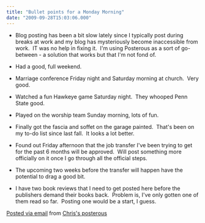 ```yaml
---
title: "Bullet points for a Monday Morning"
date: "2009-09-28T15:03:06.000"
---
```


- Blog posting has been a bit slow lately since I typically post during breaks at work and my blog has mysteriously become inaccessible from work.  IT was no help in fixing it.  I'm using Posterous as a sort of go-between - a solution that works but that I'm not fond of.
- Had a good, full weekend.   
    
- Marriage conference Friday night and Saturday morning at church.  Very good.  
- Watched a fun Hawkeye game Saturday night.  They whooped Penn State good.  
    
- Played on the worship team Sunday morning, lots of fun.
- Finally got the fascia and soffet on the garage painted.  That's been on my to-do list since last fall.  It looks a lot better.
- Found out Friday afternoon that the job transfer I've been trying to get for the past 6 months will be approved.  Will post something more officially on it once I go through all the official steps.
- The upcoming two weeks before the transfer will happen have the potential to drag a good bit.
- I have two book reviews that I need to get posted here before the publishers demand their books back.  Problem is, I've only gotten one of them read so far.  Posting one would be a start, I guess.  
    

[Posted via email](http://posterous.com) from [Chris's posterous](http://chrishubbs.posterous.com/bullet-points-for-a-monday-morning)
